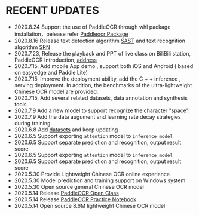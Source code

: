# RECENT UPDATES
- 2020.8.24 Support the use of PaddleOCR through whl package installation，pelease refer  [Paddleocr Package](https://github.com/PaddlePaddle/PaddleOCR/blob/develop/doc/doc_en/whl_en.md)
- 2020.8.16 Release text detection algorithm [SAST](https://arxiv.org/abs/1908.05498) and text recognition algorithm [SRN](https://arxiv.org/abs/2003.12294)
- 2020.7.23, Release the playback and PPT of live class on BiliBili station, PaddleOCR Introduction, [address](https://aistudio.baidu.com/aistudio/course/introduce/1519)
- 2020.7.15, Add mobile App demo , support both iOS and  Android  ( based on easyedge and Paddle Lite)
- 2020.7.15, Improve the  deployment ability, add the C + +  inference , serving deployment. In addtion, the benchmarks of the ultra-lightweight Chinese OCR model are provided.
- 2020.7.15, Add several related datasets, data annotation and synthesis tools.
- 2020.7.9 Add a new model to support recognize the  character "space".
- 2020.7.9 Add the data augument and learning rate decay strategies during training.
- 2020.6.8 Add [datasets](./doc/doc_en/datasets_en.md) and keep updating
- 2020.6.5 Support exporting `attention` model to `inference_model`
- 2020.6.5 Support separate prediction and recognition, output result score
- 2020.6.5 Support exporting `attention` model to `inference_model`
- 2020.6.5 Support separate prediction and recognition, output result score
- 2020.5.30 Provide Lightweight Chinese OCR online experience
- 2020.5.30 Model prediction and training support on Windows system
- 2020.5.30 Open source general Chinese OCR model
- 2020.5.14 Release [PaddleOCR Open Class](https://www.bilibili.com/video/BV1nf4y1U7RX?p=4)
- 2020.5.14 Release [PaddleOCR Practice Notebook](https://aistudio.baidu.com/aistudio/projectdetail/467229)
- 2020.5.14 Open source 8.6M lightweight Chinese OCR model
